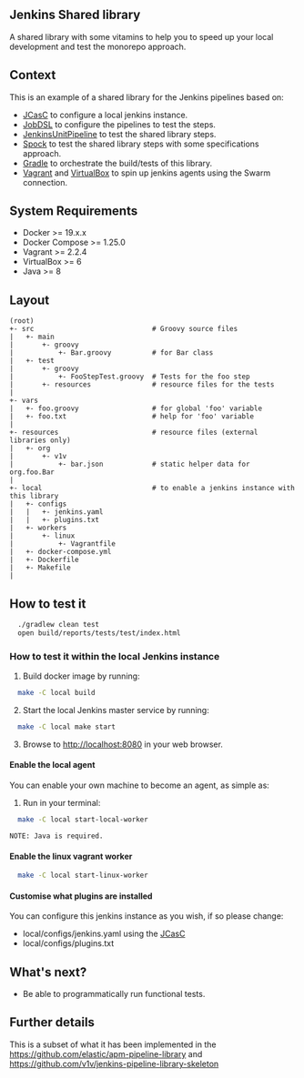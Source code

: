 ## Jenkins Shared library

A shared library with some vitamins to help you to speed up your local development and test the monorepo approach.

## Context

This is an example of a shared library for the Jenkins pipelines based on:

- [JCasC](https://jenkins.io/projects/jcasc/) to configure a local jenkins instance.
- [JobDSL](https://github.com/jenkinsci/job-dsl-plugin/wiki) to configure the pipelines to test the steps.
- [JenkinsUnitPipeline](https://github.com/jenkinsci/JenkinsPipelineUnit) to test the shared library steps.
- [Spock](http://spockframework.org/spock/docs/1.0/introduction.html) to test the shared library steps with some specifications approach.
- [Gradle](https://docs.gradle.org/current/userguide/userguide.html) to orchestrate the build/tests of this library.
- [Vagrant](https://www.vagrantup.com/docs/index.html) and [VirtualBox](https://www.virtualbox.org/wiki/Documentation) to spin up jenkins agents using the Swarm connection.

## System Requirements

- Docker >= 19.x.x
- Docker Compose >= 1.25.0
- Vagrant >= 2.2.4
- VirtualBox >= 6
- Java >= 8

## Layout

```
(root)
+- src                             # Groovy source files
|   +- main
|       +- groovy
|           +- Bar.groovy          # for Bar class
|   +- test
|       +- groovy
|           +- FooStepTest.groovy  # Tests for the foo step
|       +- resources               # resource files for the tests
|
+- vars
|   +- foo.groovy                  # for global 'foo' variable
|   +- foo.txt                     # help for 'foo' variable
|
+- resources                       # resource files (external libraries only)
|   +- org
|       +- v1v
|           +- bar.json            # static helper data for org.foo.Bar
|
+- local                           # to enable a jenkins instance with this library
|   +- configs
|   |   +- jenkins.yaml
|   |   +- plugins.txt
|   +- workers
|       +- linux
|           +- Vagrantfile
|   +- docker-compose.yml
|   +- Dockerfile
|   +- Makefile
|
```

## How to test it

```bash
  ./gradlew clean test
  open build/reports/tests/test/index.html
```

### How to test it within the local Jenkins instance

1. Build docker image by running:

```bash
  make -C local build
```

2. Start the local Jenkins master service by running:

```bash
  make -C local make start
```

3. Browse to <http://localhost:8080> in your web browser.

#### Enable the local agent

You can enable your own machine to become an agent, as simple as:

1. Run in your terminal:

```bash
  make -C local start-local-worker
```
    NOTE: Java is required.

#### Enable the linux vagrant worker

```bash
  make -C local start-linux-worker
```

#### Customise what plugins are installed

You can configure this jenkins instance as you wish, if so please change:

* local/configs/jenkins.yaml using the [JCasC](https://jenkins.io/projects/jcasc/)
* local/configs/plugins.txt


## What's next?

- Be able to programmatically run functional tests.


## Further details

This is a subset of what it has been implemented in the https://github.com/elastic/apm-pipeline-library and https://github.com/v1v/jenkins-pipeline-library-skeleton